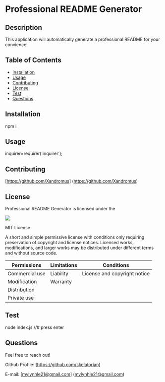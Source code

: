 

# Professional README Generator

## Description 

This application will automatically generate a professional README for your convience!


## Table of Contents

* [Installation](#installation)
* [Usage](#usage)
* [Contributing](#Contributing)
* [License](#license)
* [Test](#Test)
* [Questions](#questions) 


## Installation

npm i


## Usage 

inquirer=requirer('inquirer');


## Contributing

[https://github.com/Xandromus] (https://github.com/Xandromus)


## License

Professional README Generator is licensed under the

![](https://img.shields.io/static/v1?label=License&message=MIT&color=green&&style=plastic)

MIT License

A short and simple permissive license with conditions only requiring preservation of copyright and license notices. Licensed works, modifications, and larger works may be distributed under different terms and without source code.

Permissions | Limitations  |   Conditions
------------ | ------------  | ------------
Commercial use | Liability |   License and copyright notice
Modification | Warranty    |
Distribution |     |
Private use |     |





## Test

node index.js //# press enter


## Questions

Feel free to reach out! 


Github Profile: [https://github.com/skelatorian] 

E-mail: [mylynhle21@gmail.com] (mylynhle21@gmail.com)
